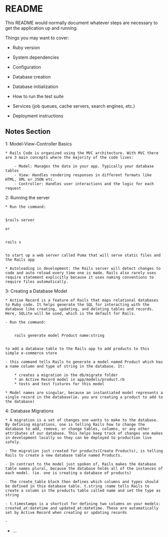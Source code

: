 # README

This README would normally document whatever steps are necessary to get the
application up and running.

Things you may want to cover:

* Ruby version

* System dependencies

* Configuration

* Database creation

* Database initialization

* How to run the test suite

* Services (job queues, cache servers, search engines, etc.)

* Deployment instructions


## Notes Section

1: Model-View-Controller Basics

    * Rails Code is organized using the MVC architecture. With MVC there are 3 main concepts where the majority of the code lives: 

        - Model: Manages the data in your app. Typically your database tables
        - View: Handles rendering responses in different formats like HTML, XML or JSON etc.
        - Controller: Handles user interactions and the logic for each request

2: Running the server

    * Run the command:

    
    $rails server
    
    or 

     
    rails s
     
    
    to start up a web server called Puma that will serve static files and the Rails app 

    * Autoloading in development: the Rails server will detect changes to code and auto reload every time one is made. Rails also rarely uses require statement explicitly because it uses naming conventions to require files automatically.

3: Creating a Database Model

    * Active Record is a feature of Rails that maps relational databases to Ruby code. It helps generate the SQL for interacting with the database like creating, updating, and deleting tables and records. Here, SQLite will be used, which is the default for Rails.

    - Run the command:
    
 
        rails generate model Product name:string


    to add a database table to the Rails app to add products to this simple e-commerce store

    - this command tells Rails to generate a model named Product which has a name column and type of string in the database. It:
    
        * creates a migration in the db/migrate folder
        * an Active Record model in app/models/product.rb
        * tests and test fixtures for this model

    * Model names are singular, because an instantiated model represents a single record in the database(ie. you are creating a product to add to the database)


4: Database Migrations

    * A migration is a set of changes one wants to make to the database. By defining migrations, one is telling Rails how to change the database to add, remove, or change tables, columns, or any other attributes of our database. This helps keep track of changes one makes in development locally so they can be deployed to production live safely.

    - The migration just created for products(Create Products), is telling Rails to create a new database table named Products.

    - In contrast to the model just spoken of, Rails makes the database table names plural, because the database holds all of the instances of each model. (ie. one is creating a database of products)

    - The create_table block then defines which columns and types should be defined in thie database table. t.string :name tells Rails to create a column in the products table called name and set the type as string

    - t.timestamps is a shortcut for defining two columns on your models: created_at:datetime and updated_at:datetime. These are automatically set by Active Record when creating or updating records

    -



* ...
